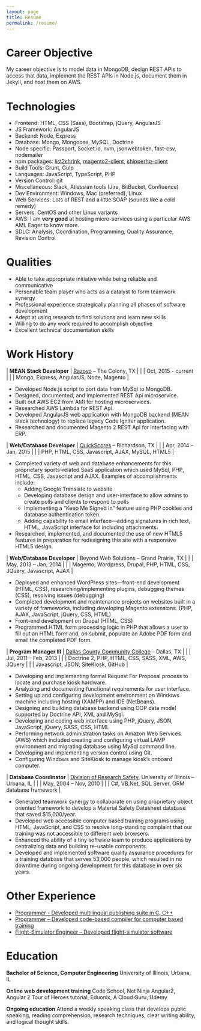 ```yaml
---
layout: page
title: Resume 
permalink: /resume/
---
```


# Career Objective
  
My career objective is to model data in MongoDB, design REST APIs to access that data, implement the REST APIs in Node.js, document them in Jekyll, and host them on AWS.

# Technologies

* Frontend:		HTML, CSS (Sass), Bootstrap, jQuery, AngularJS
* JS Framework: AngularJS
* Backend:		Node, Express
* Database:		Mongo, Mongoose, MySQL, Doctrine
* Node specific:		Passport, Socket.io, nvm, jsonwebtoken, fast-csv, nodemailer
* npm packages: [list2shrink](https://www.npmjs.com/package/list2shrink), [magento2-client](https://www.npmjs.com/package/magento2-client), [shipperhq-client](https://www.npmjs.com/package/shipperhq-client)
* Build Tools:		Grunt, Gulp
* Languages:		JavaScript, TypeScript, PHP
* Version Control:	git
* Miscellaneous:	Slack, Atlassian tools (Jira, BitBucket, Confluence)
* Dev Environment:	Windows, Mac (preferred), Linux
* Web Services:		Lots of REST and a little SOAP (sounds like a cold remedy)
* Servers:		CentOS and other Linux variants
* AWS:   I am **very good** at hosting micro-services using a particular AWS AMI.  Eager to know more.
* SDLC:			Analysis, Coordination, Programming, Quality Assurance, Revision Control


# Qualities

* Able to take appropriate initiative while being reliable and communicative
* Personable team player who acts as a catalyst to form teamwork synergy
* Professional experience strategically planning all phases of software development
* Adept at using research to find solutions and learn new skills
* Willing to do any work required to accomplish objective
* Excellent technical documentation skills


# Work History

| __MEAN Stack Developer__ | [Razoyo](https://www.razoyo.com/) – The Colony, TX |
| | Oct, 2015 - current |
| | Mongo, Express, AngularJS, Node, Magento |

* Developed Node.js script to port data from MySql to MongoDB.
* Designed, documented, and implemented REST Api microservice.
* Built out AWS EC2 from AMI for hosting microservices.
* Researched AWS Lambda for REST Api.
* Developed AngularJS web application with MongoDB backend (MEAN stack technology) to replace legacy Code Igniter application.
* Researched and documented Magento 2 REST Api for interfacing with ERP.

| __Web/Database Developer__ | [QuickScores](https://www.quickscores.com/) – Richardson, TX |
| | Apr, 2014 – Jan, 2015 |
| | PHP, HTML, CSS, Javascript, AJAX, MySQL, HTML5 |

* Completed variety of web and database enhancements for this proprietary sports-related SaaS application which used MySql, PHP, HTML, CSS, Javascript and AJAX.  Examples of accomplishments include:
  * Adding Google Translate to website
  * Developing database design and user-interface to allow admins to create polls and clients to respond to polls
  * Implementing a “Keep Me Signed In” feature using PHP cookies and database authentication token.
  * Adding capability to email interface—adding signatures in rich text, HTML, JavaScript interface for including attachments.
* Researched, implemented, and documented the use of new HTML5 features in preparation for redesigning this site with a responsive HTML5 design.

| __Web/Database Developer__ | Beyond Web Solutions – Grand Prairie, TX |
| | May, 2013 – Jan, 2014 |
| | Magento, Wordpress, Drupal, PHP, HTML, CSS, JQuery, Javascript, AJAX |

* Deployed and enhanced WordPress sites—front-end development (HTML, CSS), researching/implementing plugins, debugging themes (CSS), resolving issues (debugging)
* Completed development and maintenance projects on websites built in a variety of frameworks, including developing Magento extensions.  (PHP, AJAX, JavaScript, jQuery, CSS, HTML)
* Front-end development on Drupal (HTML, CSS)
* Programmed HTML form processing logic in PHP that allows a user to fill out an HTML form and, on submit, populate an Adobe PDF form and email the completed PDF form.

| __Program Manager III__ |  [Dallas County Community College](https://alt.dcccd.edu/Pages/default.aspx) – Dallas, TX |
| |  Jul, 2011 – Feb, 2013 |
| | Doctrine 2, PHP, HTML, CSS, SASS, XML, AWS, JQuery |
| | Javascript, JSON, SiteKiosk, GitHub |

* Developing and implementing formal Request For Proposal process to locate and purchase kiosk hardware.
* Analyzing and documenting functional requirements for user interface.
* Setting up and configuring development environment on Windows machine including hosting (XAMPP) and IDE (NetBeans).
* Designing and building database backend using OOP data model supported by Doctrine API, XML and MySql.
* Developing and coding web interface using PHP, jQuery, JSON, JavaScript, jQuery, SASS, CSS, HTML
* Performing network administration tasks on Amazon Web Services (AWS) which included creating and configuring virtual LAMP environment and migrating database using MySql command line.
* Developing and implementing version control using Git.
* Configuring Windows and SiteKiosk to manage kiosk’s onboard computer.

| __Database Coordinator__ | [Division of Research Safety](https://www.drs.illinois.edu/), University of Illinois – Urbana, IL |
| |  May, 2004 – Nov, 2010 |
| | C#, VB.Net, SQL Server, ORM database framework |

* Generated teamwork synergy to collaborate on using proprietary object oriented framework to develop a Material Safety Datasheet database that saved $15,000/year.
* Developed web accessible computer based training programs using HTML, JavaScript, and CSS to resolve long-standing complaint that our training was not accessible to different web browsers.
* Enhanced the ability of a tiny software team to produce applications by centralizing data and building re-usable components.
* Developed and implemented software quality assurance procedures for a training database that serves 53,000 people, which resulted in no downtime during ongoing development for this database in over six years.

# Other Experience

* [Programmer - Developed multilingual publishing suite in C, C++](https://www.jw.org/en/)
* [Programmer – Developed code-based compiler for computer based training](http://www.tencore.com/)
* [Flight-Simulator Engineer – Developed flight-simulator software](http://www.frasca.com/)

# Education

__Bachelor of Science, Computer Engineering__
University of Illinois, Urbana, IL

__Online web development training__
Code School, Net Ninja Angular2, Angular 2 Tour of Heroes tutorial, Eduonix, A Cloud Guru, Udemy

__Ongoing education__
Attend a weekly speaking class that develops public speaking, reading comprehension, research techniques, clear writing ability, and logical thought skills.

